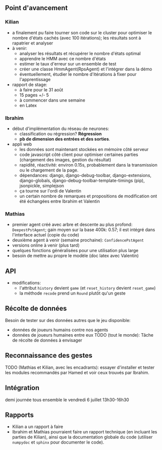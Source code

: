 
## Point d'avancement

### Kilian
* a finalement pu faire tourner son code sur le cluster pour optimiser le nombre d'états cachés (avec 100 itérations); les résultats sont à rapatrier et analyser
* à venir:
  * analyser les résultats et récupérer le nombre d'états optimal
  * apprendre le HMM avec ce nombre d'états
  * estimer le taux d'erreur sur un ensemble de test
  * créer une classe HmmAgent(RpsAgent) et l'intégrer dans la démo
  * éventuellement, étudier le nombre d'itérations à fixer pour l'apprentissage
* rapport de stage:
  * à faire pour le 31 août
  * 15 pages +/- 5
  * à commencer dans une semaine
  * en Latex

### Ibrahim
* début d'implémentation du réseau de neurones:
  * classification ou régression? **Régression**
  * **pb de dimension des entrées et des sorties**.
* appli web
  * les données sont maintenant stockées en mémoire côté serveur
  * code javascript côté client pour optimiser certaines parties (chargement des images, gestion du résultat)
  * rapidité, réactivité: environ 0.15s, probablement dans la transmission ou le chargement de la page.
  * dépendances: django, django-debug-toolbar, django-extensions, django-globals, django-debug-toolbar-template-timings (pip), jsonpickle, simplejson
  * ça tourne sur l'ordi de Valentin
  * un certain nombre de remarques et propositions de modification ont été échangées entre Ibrahim et Valentin

### Mathias
* premier agent créé avec arbre et descente au plus profond: `DeepestPstAgent`; gain moyen sur la base 400k: 0.57; il est intégré dans l'interface actuel (copie du code)
* deuxième agent à venir (semaine prochaine): `ConfidencePstAgent`
* versions online à venir (plus tard)
* quelques fonctions généralisées pour une utilisation plus large
* besoin de mettre au propre le modèle (doc latex avec Valentin)


## API
* modifications:
  * l'attribut `history` devient `game` (et `reset_history` devient `reset_game`)
  * la méthode `recode` prend un `Round` plutôt qu'un geste

## Récolte de données
Besoin de tester sur des données autres que le jeu disponible:
* données de joueurs humains contre nos agents
* données de joueurs humaines entre eux
TODO (tout le monde): Tâche de récolte de données à envisager

## Reconnaissance des gestes
TODO (Mathias et Kilian, avec les encadrants): essayer d'installer et tester les modules recommandés par Hamed et voir ceux trouvés par Ibrahim.

## Intégration
demi journée tous ensemble le vendredi 6 juillet 13h30-16h30

## Rapports
* Kilian a un rapport à faire
* Ibrahim et Mathias pourraient faire un rapport technique (en incluant les parties de Kilian), ainsi que la documentation globale du code (utiliser `numpydoc` et `sphinx` pour documenter le code).
